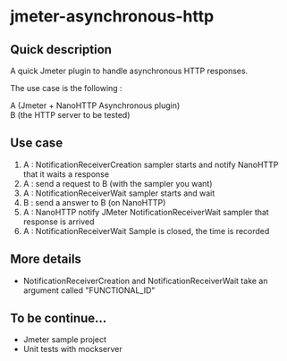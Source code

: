 # jmeter-asynchronous-http

## Quick description

A quick Jmeter plugin to handle asynchronous HTTP responses.

The use case is the following : 


A (Jmeter + NanoHTTP Asynchronous plugin)   
B (the HTTP server to be tested)  

## Use case

1) A : NotificationReceiverCreation sampler starts and notify NanoHTTP that it waits a response
2) A : send a request to B (with the sampler you want)
3) A : NotificationReceiverWait sampler starts and wait
4) B : send a answer to B (on NanoHTTP)
5) A : NanoHTTP notify JMeter NotificationReceiverWait sampler that response is arrived
6) A : NotificationReceiverWait Sample is closed, the time is recorded 


## More details

- NotificationReceiverCreation and NotificationReceiverWait take an argument called "FUNCTIONAL_ID"

## To be continue...

- Jmeter sample project
- Unit tests with mockserver